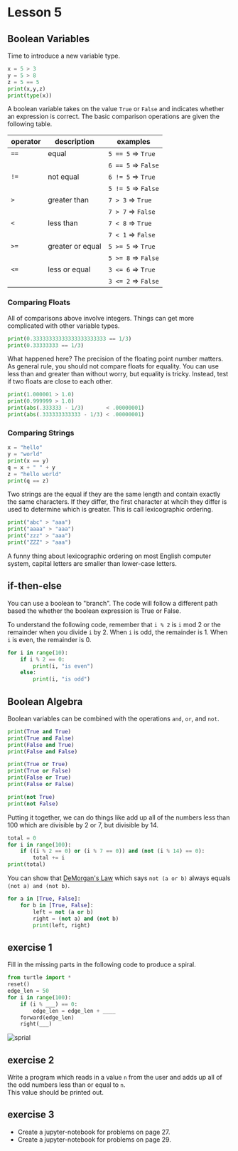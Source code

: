 # Lesson 5

## Boolean Variables

Time to introduce a new variable type.

```python
x = 5 > 3
y = 5 > 8
z = 5 == 5
print(x,y,z)
print(type(x))
```

A boolean variable takes on the value `True` or `False` and
indicates whether an expression is correct.  The basic
comparison operations are given the following table.

| operator | description      | examples            |
| ---------| ---------------- | -----------------   |
| `==`     | equal            | `5 == 5` => `True`  |
|          |                  | `6 == 5` => `False` |
| `!=`     | not equal        | `6 != 5` => `True`  |
|          |                  | `5 != 5` => `False` |
| `>`      | greater than     | `7 > 3` => `True`   |
|          |                  | `7 > 7` => `False`  |
| `<`      | less than        | `7 < 8` => `True`   |
|          |                  | `7 < 1` => `False`  |
| `>=`     | greater or equal | `5 >= 5` => `True`  |
|          |                  | `5 >= 8` => `False` |
| `<=`     | less or equal    | `3 <= 6` => `True`  |
|          |                  | `3 <= 2` => `False` |

### Comparing Floats

All of comparisons above involve integers.  Things can get
more complicated with other variable types.

```python
print(0.33333333333333333333333 == 1/3)
print(0.33333333 == 1/3)
```

What happened here?  The precision of the floating point number
matters.  As general rule, you should not compare floats for
equality.  You can use less than and greater than without
worry, but equality is tricky.  Instead, test if two floats
are close to each other.

```python
print(1.000001 > 1.0)
print(0.999999 > 1.0)
print(abs(.333333 - 1/3)       < .00000001)
print(abs(.333333333333 - 1/3) < .00000001)
```

### Comparing Strings

```python
x = "hello"
y = "world"
print(x == y)
q = x + " " + y
z = "hello world"
print(q == z)
```

Two strings are the equal if they are the same length and 
contain exactly the same characters.  If they differ, the 
first character at whcih they differ is used to determine
which is greater.  This is call lexicographic ordering. 

```python
print("abc" > "aaa")
print("aaaa" > "aaa")
print("zzz" > "aaa")
print("ZZZ" > "aaa")
```

A funny thing about lexicographic ordering on most English
computer system, capital letters are smaller than lower-case 
letters.   

## if-then-else

You can use a boolean to "branch".  The code will follow a
different path based the whether the boolean expression is 
True or False.  

To understand the following code, remember that `i % 2` is 
`i` mod 2 or the remainder when you divide `i` by 2.  When
`i` is odd, the remainder is 1.  When `i` is even, the remainder 
is 0.

```python
for i in range(10):
    if i % 2 == 0:
        print(i, "is even")
    else:
        print(i, "is odd")
```


## Boolean Algebra

Boolean variables can be combined with the operations `and`, `or`, and `not`. 

```python
print(True and True)
print(True and False)
print(False and True)
print(False and False)
```

```python
print(True or True)
print(True or False)
print(False or True)
print(False or False)
```

```python
print(not True)
print(not False)
```

Putting it together, we can do things like add up all of the 
numbers less than 100 which are divisible by 2 or 7, but 
divisible by 14.

```python
total = 0
for i in range(100):
    if ((i % 2 == 0) or (i % 7 == 0)) and (not (i % 14) == 0):
        total += i
print(total)
```

You can show that [DeMorgan's Law](https://en.wikipedia.org/wiki/De_Morgan%27s_laws) which says `not (a or b)`
always equals `(not a) and (not b)`.

```python
for a in [True, False]:
    for b in [True, False]:
        left = not (a or b)
        right = (not a) and (not b)
        print(left, right)
```

## exercise 1 

Fill in the missing parts in the following code to produce a spiral.

```python
from turtle import *
reset()
edge_len = 50
for i in range(100):
    if (i % ___) == 0:
        edge_len = edge_len + ____
    forward(edge_len)
    right(___)
```

![sprial](https://github.com/wfdoran/python-learn/lesson5.png)

## exercise 2

Write a program which reads in a value `n` from the user and 
adds up all of the odd numbers less than or equal to `n`.  
This value should be printed out.

## exercise 3

* Create a jupyter-notebook for problems on page 27.
* Create a jupyter-notebook for problems on page 29.


